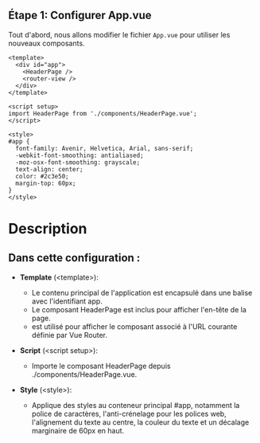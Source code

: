 ## Étape 1: Configurer App.vue

Tout d'abord, nous allons modifier le fichier `App.vue` pour utiliser les nouveaux composants.

```vue
<template>
  <div id="app">
    <HeaderPage />
    <router-view />
  </div>
</template>

<script setup>
import HeaderPage from './components/HeaderPage.vue';
</script>

<style>
#app {
  font-family: Avenir, Helvetica, Arial, sans-serif;
  -webkit-font-smoothing: antialiased;
  -moz-osx-font-smoothing: grayscale;
  text-align: center;
  color: #2c3e50;
  margin-top: 60px;
}
</style>
```
# Description

## Dans cette configuration :

- **Template** (\<template>):

    -   Le contenu principal de l'application est encapsulé dans une balise <div> avec l'identifiant app.
    -   Le composant HeaderPage est inclus pour afficher l'en-tête de la page.
    -   <router-view /> est utilisé pour afficher le composant associé à l'URL courante définie par Vue Router.
- **Script** (\<script setup>):

    -   Importe le composant HeaderPage depuis ./components/HeaderPage.vue.

- **Style** (\<style>):

    -   Applique des styles au conteneur principal #app, notamment la police de caractères, l'anti-crénelage pour les polices web, l'alignement du texte au centre, la couleur du texte et un décalage marginaire de 60px en haut.
